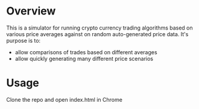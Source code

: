 # Overview
This is a simulator for running crypto currency trading algorithms based on various price averages against on random auto-generated price data. It's purpose is to:
* allow comparisons of trades based on different averages
* allow quickly generating many different price scenarios

# Usage
Clone the repo and open index.html in Chrome